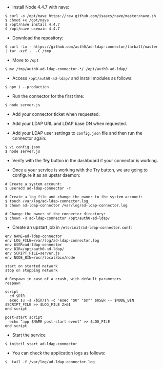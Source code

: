 +  Install Node 4.4.7 with nave:

```
$ curl -o /opt/nave https://raw.github.com/isaacs/nave/master/nave.sh
$ chmod +x /opt/nave
$ /opt/nave install 4.4.7
$ /opt/nave usemain 4.4.7
```

+  Download the repository:

```
$ curl -Lo - https://github.com/auth0/ad-ldap-connector/tarball/master | tar -xzf -  -C /tmp
```

+  Move to `/opt`

```
$ mv /tmp/auth0-ad-ldap-connector-*/ /opt/auth0-ad-ldap/
```

+  Access `/opt/auth0-ad-ldap/` and install modules as follows:

```
$ npm i --production
```

+  Run the connector for the first time:

```
$ node server.js
```

+  Add your connector ticket when requested.

+  Add your LDAP URL and LDAP base DN when requested.

+  Add your LDAP user settings to `config.json` file and then run the connector again:

```
$ vi config.json
$ node server.js
```

+  Verify with the __Try__ button in the dashboard if your connector is working.

+  Once a your service is working with the Try button, we are going to configure it as an upstar daemon:

```
# Create a system account:
$ useradd ad-ldap-connector -r

# Create a log file and change the owner to the system account:
$ touch /var/log/ad-ldap-connector.log
$ chown ad-ldap-connector /var/log/ad-ldap-connector.log

# Change the owner of the connector directory:
$ chown -R ad-ldap-connector /opt/auth0-ad-ldap/
```

+  Create an upstart job in `/etc/init/ad-ldap-connector.conf`:

~~~
env NAME=ad-ldap-connector
env LOG_FILE=/var/log/ad-ldap-connector.log
env USER=ad-ldap-connector
env DIR=/opt/auth0-ad-ldap/
env SCRIPT_FILE=server.js
env NODE_BIN=/usr/local/bin/node

start on started network
stop on stopping network

# Respawn in case of a crash, with default parameters
respawn

script
  cd $DIR
  exec su -s /bin/sh -c 'exec "$0" "$@"' $USER -- $NODE_BIN $SCRIPT_FILE >> $LOG_FILE 2>&1
end script

post-start script
  echo "app $NAME post-start event" >> $LOG_FILE
end script
~~~

+  Start the service

~~~
$ initctl start ad-ldap-connector
~~~

+  You can check the application logs as follows:

~~~
$  tail -f /var/log/ad-ldap-connector.log
~~~
